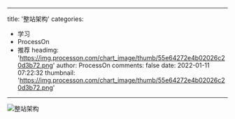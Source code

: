 
---
title: '整站架构'
categories: 
 - 学习
 - ProcessOn
 - 推荐
headimg: 'https://img.processon.com/chart_image/thumb/55e64272e4b02026c20d3b72.png'
author: ProcessOn
comments: false
date: 2022-01-11 07:22:32
thumbnail: 'https://img.processon.com/chart_image/thumb/55e64272e4b02026c20d3b72.png'
---

<div>   
<img class="thumb" alt="整站架构" src="https://img.processon.com/chart_image/thumb/55e64272e4b02026c20d3b72.png" referrerpolicy="no-referrer">
<p></p>  
</div>
            